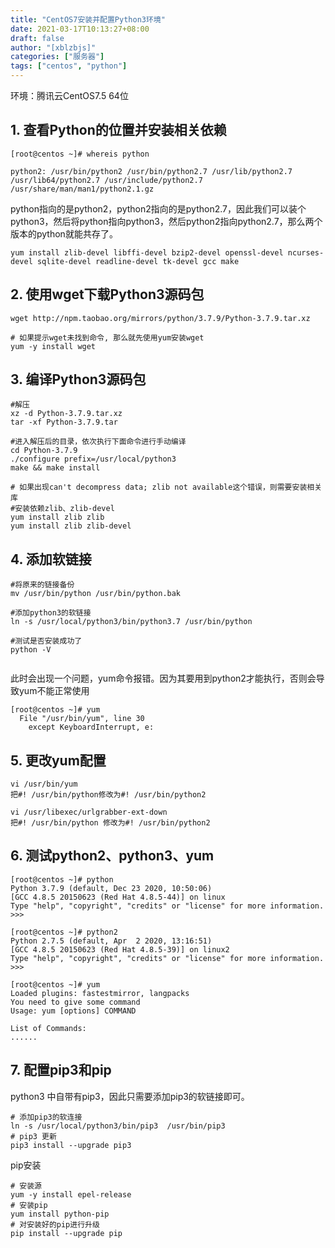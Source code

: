 ```yaml
---
title: "CentOS7安装并配置Python3环境"
date: 2021-03-17T10:13:27+08:00
draft: false
author: "[xblzbjs]"
categories: ["服务器"]
tags: ["centos", "python"]
---
```



环境：腾讯云CentOS7.5 64位

## 1. 查看Python的位置并安装相关依赖

```shell
[root@centos ~]# whereis python

python2: /usr/bin/python2 /usr/bin/python2.7 /usr/lib/python2.7 /usr/lib64/python2.7 /usr/include/python2.7 /usr/share/man/man1/python2.1.gz
```

python指向的是python2，python2指向的是python2.7，因此我们可以装个python3，然后将python指向python3，然后python2指向python2.7，那么两个版本的python就能共存了。

```shell
yum install zlib-devel libffi-devel bzip2-devel openssl-devel ncurses-devel sqlite-devel readline-devel tk-devel gcc make 
```

## 2. 使用wget下载Python3源码包

```shell
wget http://npm.taobao.org/mirrors/python/3.7.9/Python-3.7.9.tar.xz

# 如果提示wget未找到命令, 那么就先使用yum安装wget
yum -y install wget
```

## 3. 编译Python3源码包

```shell
#解压
xz -d Python-3.7.9.tar.xz
tar -xf Python-3.7.9.tar
 
#进入解压后的目录，依次执行下面命令进行手动编译
cd Python-3.7.9
./configure prefix=/usr/local/python3
make && make install
 
# 如果出现can't decompress data; zlib not available这个错误，则需要安装相关库
#安装依赖zlib、zlib-devel
yum install zlib zlib
yum install zlib zlib-devel
```

## 4. 添加软链接

```shell
#将原来的链接备份
mv /usr/bin/python /usr/bin/python.bak
 
#添加python3的软链接
ln -s /usr/local/python3/bin/python3.7 /usr/bin/python
 
#测试是否安装成功了
python -V


```

此时会出现一个问题，yum命令报错。因为其要用到python2才能执行，否则会导致yum不能正常使用

```shell
[root@centos ~]# yum
  File "/usr/bin/yum", line 30
    except KeyboardInterrupt, e:
```

## 5. 更改yum配置

```shell
vi /usr/bin/yum
把#! /usr/bin/python修改为#! /usr/bin/python2
 
vi /usr/libexec/urlgrabber-ext-down
把#! /usr/bin/python 修改为#! /usr/bin/python2
```

## 6. 测试python2、python3、yum

```shell
[root@centos ~]# python
Python 3.7.9 (default, Dec 23 2020, 10:50:06) 
[GCC 4.8.5 20150623 (Red Hat 4.8.5-44)] on linux
Type "help", "copyright", "credits" or "license" for more information.
>>> 

[root@centos ~]# python2
Python 2.7.5 (default, Apr  2 2020, 13:16:51) 
[GCC 4.8.5 20150623 (Red Hat 4.8.5-39)] on linux2
Type "help", "copyright", "credits" or "license" for more information.
>>> 

[root@centos ~]# yum
Loaded plugins: fastestmirror, langpacks
You need to give some command
Usage: yum [options] COMMAND

List of Commands:
......

```

## 7. 配置pip3和pip

python3 中自带有pip3，因此只需要添加pip3的软链接即可。

```shell
# 添加pip3的软连接
ln -s /usr/local/python3/bin/pip3  /usr/bin/pip3
# pip3 更新
pip3 install --upgrade pip3
```

pip安装

```shell
# 安装源
yum -y install epel-release
# 安装pip
yum install python-pip
# 对安装好的pip进行升级
pip install --upgrade pip
```